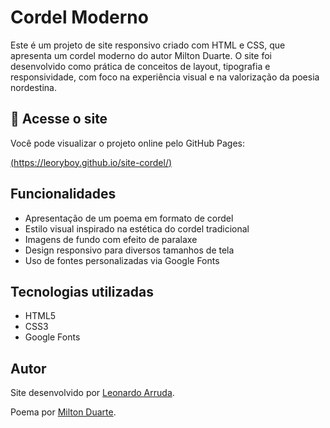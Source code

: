 # Cordel Moderno

Este é um projeto de site responsivo criado com HTML e CSS, que apresenta um cordel moderno do autor Milton Duarte. O site foi desenvolvido como prática de conceitos de layout, tipografia e responsividade, com foco na experiência visual e na valorização da poesia nordestina.

## 🔗 Acesse o site

Você pode visualizar o projeto online pelo GitHub Pages:

[(https://leoryboy.github.io/site-cordel/)](https://leoryboy.github.io/site-cordel/)

## Funcionalidades

- Apresentação de um poema em formato de cordel
- Estilo visual inspirado na estética do cordel tradicional
- Imagens de fundo com efeito de paralaxe
- Design responsivo para diversos tamanhos de tela
- Uso de fontes personalizadas via Google Fonts

## Tecnologias utilizadas

- HTML5
- CSS3
- Google Fonts

## Autor

Site desenvolvido por [Leonardo Arruda](https://github.com/leoryboy).

Poema por [Milton Duarte](https://www.recantodasletras.com.br/poesias/3186743).


